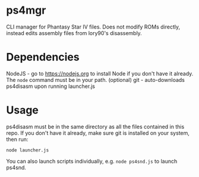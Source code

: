 # ps4mgr

CLI manager for Phantasy Star IV files. Does not modify ROMs directly, instead edits assembly files from lory90's disassembly.

# Dependencies

NodeJS - go to https://nodejs.org to install Node if you don't have it already. The ```node``` command must be in your path.
(optional) git - auto-downloads ps4disasm upon running launcher.js

# Usage

ps4disasm must be in the same directory as all the files contained in this repo. If you don't have it already, make sure git is installed on your system, then run:

```node launcher.js```

You can also launch scripts individually, e.g. ```node ps4snd.js``` to launch ps4snd.
